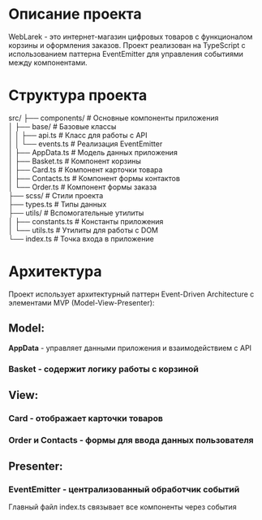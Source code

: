 # Описание проекта
WebLarek - это интернет-магазин цифровых товаров с функционалом корзины и оформления заказов. Проект реализован на TypeScript с использованием паттерна EventEmitter для управления событиями между компонентами.

# Структура проекта
src/
├── components/          # Основные компоненты приложения  
│   ├── base/            # Базовые классы  
│   │   ├── api.ts       # Класс для работы с API  
│   │   └── events.ts    # Реализация EventEmitter  
│   ├── AppData.ts       # Модель данных приложения  
│   ├── Basket.ts        # Компонент корзины  
│   ├── Card.ts          # Компонент карточки товара  
│   ├── Contacts.ts      # Компонент формы контактов  
│   └── Order.ts         # Компонент формы заказа  
├── scss/                # Стили проекта  
├── types.ts             # Типы данных  
├── utils/               # Вспомогательные утилиты  
│   ├── constants.ts     # Константы приложения  
│   └── utils.ts         # Утилиты для работы с DOM  
└── index.ts             # Точка входа в приложение  

# Архитектура
Проект использует архитектурный паттерн Event-Driven Architecture с элементами MVP (Model-View-Presenter):
## Model:
**AppData** - управляет данными приложения и взаимодействием с API
### Basket - содержит логику работы с корзиной

## View:
### Card - отображает карточки товаров
### Order и Contacts - формы для ввода данных пользователя

## Presenter:
### EventEmitter - централизованный обработчик событий
Главный файл index.ts связывает все компоненты через события
